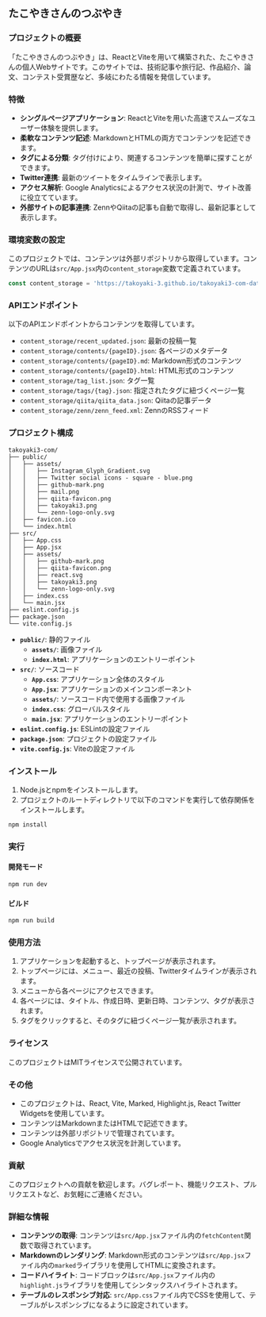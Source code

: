## たこやきさんのつぶやき

### プロジェクトの概要

「たこやきさんのつぶやき」は、ReactとViteを用いて構築された、たこやきさんの個人Webサイトです。このサイトでは、技術記事や旅行記、作品紹介、論文、コンテスト受賞歴など、多岐にわたる情報を発信しています。

### 特徴

-   **シングルページアプリケーション**: ReactとViteを用いた高速でスムーズなユーザー体験を提供します。
-   **柔軟なコンテンツ記述**: MarkdownとHTMLの両方でコンテンツを記述できます。
-   **タグによる分類**: タグ付けにより、関連するコンテンツを簡単に探すことができます。
-   **Twitter連携**: 最新のツイートをタイムラインで表示します。
-   **アクセス解析**: Google Analyticsによるアクセス状況の計測で、サイト改善に役立てています。
-   **外部サイトの記事連携**: ZennやQiitaの記事も自動で取得し、最新記事として表示します。

### 環境変数の設定

このプロジェクトでは、コンテンツは外部リポジトリから取得しています。コンテンツのURLは`src/App.jsx`内の`content_storage`変数で定義されています。

```javascript
const content_storage = 'https://takoyaki-3.github.io/takoyaki3-com-data'; 
```

### APIエンドポイント

以下のAPIエンドポイントからコンテンツを取得しています。

-   `content_storage/recent_updated.json`: 最新の投稿一覧
-   `content_storage/contents/{pageID}.json`: 各ページのメタデータ
-   `content_storage/contents/{pageID}.md`: Markdown形式のコンテンツ
-   `content_storage/contents/{pageID}.html`: HTML形式のコンテンツ
-   `content_storage/tag_list.json`: タグ一覧
-   `content_storage/tags/{tag}.json`: 指定されたタグに紐づくページ一覧
-   `content_storage/qiita/qiita_data.json`: Qiitaの記事データ
-   `content_storage/zenn/zenn_feed.xml`: ZennのRSSフィード

### プロジェクト構成

```
takoyaki3-com/
├── public/
│   ├── assets/
│   │   ├── Instagram_Glyph_Gradient.svg
│   │   ├── Twitter social icons - square - blue.png
│   │   ├── github-mark.png
│   │   ├── mail.png
│   │   ├── qiita-favicon.png
│   │   ├── takoyaki3.png
│   │   └── zenn-logo-only.svg
│   ├── favicon.ico
│   └── index.html
├── src/
│   ├── App.css
│   ├── App.jsx
│   ├── assets/
│   │   ├── github-mark.png
│   │   ├── qiita-favicon.png
│   │   ├── react.svg
│   │   ├── takoyaki3.png
│   │   └── zenn-logo-only.svg
│   ├── index.css
│   └── main.jsx
├── eslint.config.js
├── package.json
└── vite.config.js
```

-   **`public/`**: 静的ファイル
    -   **`assets/`**: 画像ファイル
    -   **`index.html`**: アプリケーションのエントリーポイント
-   **`src/`**: ソースコード
    -   **`App.css`**: アプリケーション全体のスタイル
    -   **`App.jsx`**: アプリケーションのメインコンポーネント
    -   **`assets/`**: ソースコード内で使用する画像ファイル
    -   **`index.css`**: グローバルスタイル
    -   **`main.jsx`**: アプリケーションのエントリーポイント
-   **`eslint.config.js`**: ESLintの設定ファイル
-   **`package.json`**: プロジェクトの設定ファイル
-   **`vite.config.js`**: Viteの設定ファイル

### インストール

1.  Node.jsとnpmをインストールします。
2.  プロジェクトのルートディレクトリで以下のコマンドを実行して依存関係をインストールします。

```bash
npm install
```

### 実行

#### 開発モード

```bash
npm run dev
```

#### ビルド

```bash
npm run build
```

### 使用方法

1.  アプリケーションを起動すると、トップページが表示されます。
2.  トップページには、メニュー、最近の投稿、Twitterタイムラインが表示されます。
3.  メニューから各ページにアクセスできます。
4.  各ページには、タイトル、作成日時、更新日時、コンテンツ、タグが表示されます。
5.  タグをクリックすると、そのタグに紐づくページ一覧が表示されます。

### ライセンス

このプロジェクトはMITライセンスで公開されています。 

### その他

-   このプロジェクトは、React, Vite, Marked, Highlight.js, React Twitter Widgetsを使用しています。
-   コンテンツはMarkdownまたはHTMLで記述できます。
-   コンテンツは外部リポジトリで管理されています。
-   Google Analyticsでアクセス状況を計測しています。

### 貢献

このプロジェクトへの貢献を歓迎します。バグレポート、機能リクエスト、プルリクエストなど、お気軽にご連絡ください。

### 詳細な情報

-   **コンテンツの取得**: コンテンツは`src/App.jsx`ファイル内の`fetchContent`関数で取得されています。
-   **Markdownのレンダリング**: Markdown形式のコンテンツは`src/App.jsx`ファイル内の`marked`ライブラリを使用してHTMLに変換されます。
-   **コードハイライト**: コードブロックは`src/App.jsx`ファイル内の`highlight.js`ライブラリを使用してシンタックスハイライトされます。
-   **テーブルのレスポンシブ対応**: `src/App.css`ファイル内でCSSを使用して、テーブルがレスポンシブになるように設定されています。
